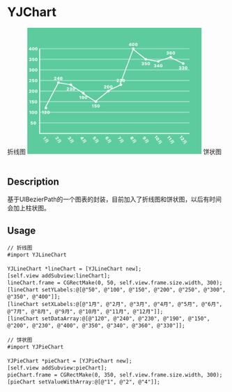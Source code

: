 # YJChart
折线图
<img src="https://github.com/yuejieee/YJChart/blob/master/%E6%8A%98%E7%BA%BF%E5%9B%BE.png" width=400/>
饼状图
<img scr="https://github.com/yuejieee/YJChart/blob/master/%E9%A5%BC%E7%8A%B6%E5%9B%BE.png" width=400/>
## Description
基于UIBezierPath的一个图表的封装，目前加入了折线图和饼状图，以后有时间会加上柱状图。

## Usage

```
// 折线图
#import YJLineChart

YJLineChart *lineChart = [YJLineChart new];
[self.view addSubview:lineChart];
lineChart.frame = CGRectMake(0, 50, self.view.frame.size.width, 300);
[lineChart setYLabels:@[@"50", @"100", @"150", @"200", @"250", @"300", @"350", @"400"]];
[lineChart setXLabels:@[@"1月", @"2月", @"3月", @"4月", @"5月", @"6月", @"7月", @"8月", @"9月", @"10月", @"11月", @"12月"]];
[lineChart setDataArray:@[@"120", @"240", @"230", @"190", @"150", @"200", @"230", @"400", @"350", @"340", @"360", @"330"]];

// 饼状图
#import YJPieChart

YJPieChart *pieChart = [YJPieChart new];
[self.view addSubview:pieChart];
pieChart.frame = CGRectMake(0, 350, self.view.frame.size.width, 300);
[pieChart setValueWithArray:@[@"1", @"2", @"4"]];
```
